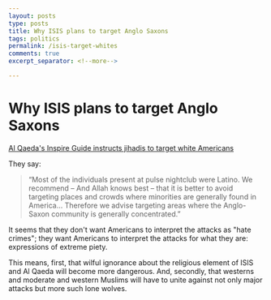 ```yaml
---
layout: posts
type: posts
title: Why ISIS plans to target Anglo Saxons
tags: politics
permalink: /isis-target-whites
comments: true
excerpt_separator: <!--more-->

---
```


# Why ISIS plans to target Anglo Saxons

[Al Qaeda's Inspire Guide instructs jihadis to target white Americans](http://www.foreigndesknews.com/world/us/al-qaeda-jihadis-target-white-americans-avoid-minorities-us-mislabels-attacks-hate-crime/)

They say: 

>“Most of the individuals present at pulse nightclub were Latino. We recommend – And Allah knows best – that it is better to avoid targeting places and crowds where minorities are generally found in America... Therefore we advise targeting areas where the Anglo-Saxon community is generally concentrated.”

It seems that they don't want Americans to interpret the attacks as "hate crimes"; they want Americans to interpret the attacks for what they are: expressions of extreme piety. 

<!--more-->

This means, first, that wilful ignorance about the religious element of ISIS and Al Qaeda will become more dangerous. And, secondly, that westerns and moderate and western Muslims will have to unite against not only major attacks but more such lone wolves. 

